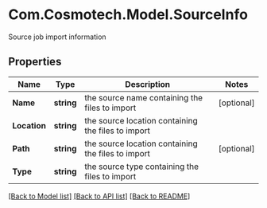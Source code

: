 # Com.Cosmotech.Model.SourceInfo
Source job import information

## Properties

Name | Type | Description | Notes
------------ | ------------- | ------------- | -------------
**Name** | **string** | the source name containing the files to import | [optional] 
**Location** | **string** | the source location containing the files to import | 
**Path** | **string** | the source location containing the files to import | [optional] 
**Type** | **string** | the source type containing the files to import | 

[[Back to Model list]](../README.md#documentation-for-models) [[Back to API list]](../README.md#documentation-for-api-endpoints) [[Back to README]](../README.md)

